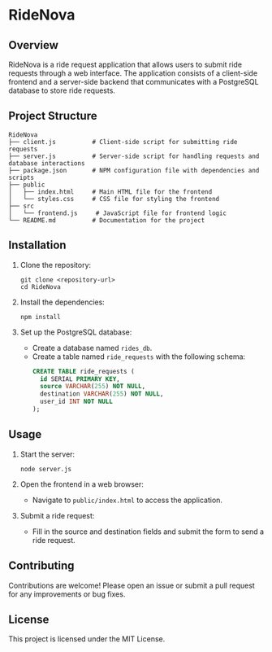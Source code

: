 # RideNova

## Overview
RideNova is a ride request application that allows users to submit ride requests through a web interface. The application consists of a client-side frontend and a server-side backend that communicates with a PostgreSQL database to store ride requests.

## Project Structure
```
RideNova
├── client.js          # Client-side script for submitting ride requests
├── server.js          # Server-side script for handling requests and database interactions
├── package.json       # NPM configuration file with dependencies and scripts
├── public
│   ├── index.html     # Main HTML file for the frontend
│   └── styles.css     # CSS file for styling the frontend
├── src
│   └── frontend.js     # JavaScript file for frontend logic
└── README.md          # Documentation for the project
```

## Installation
1. Clone the repository:
   ```
   git clone <repository-url>
   cd RideNova
   ```

2. Install the dependencies:
   ```
   npm install
   ```

3. Set up the PostgreSQL database:
   - Create a database named `rides_db`.
   - Create a table named `ride_requests` with the following schema:
     ```sql
     CREATE TABLE ride_requests (
       id SERIAL PRIMARY KEY,
       source VARCHAR(255) NOT NULL,
       destination VARCHAR(255) NOT NULL,
       user_id INT NOT NULL
     );
     ```

## Usage
1. Start the server:
   ```
   node server.js
   ```

2. Open the frontend in a web browser:
   - Navigate to `public/index.html` to access the application.

3. Submit a ride request:
   - Fill in the source and destination fields and submit the form to send a ride request.

## Contributing
Contributions are welcome! Please open an issue or submit a pull request for any improvements or bug fixes.

## License
This project is licensed under the MIT License.